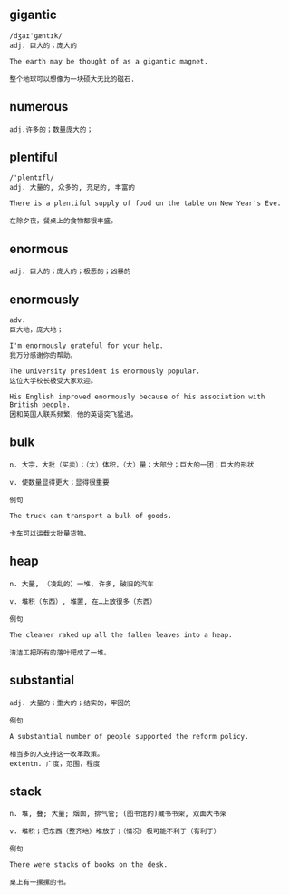 ## gigantic
```
/dʒaɪ'ɡæntɪk/
adj. 巨大的；庞大的

The earth may be thought of as a gigantic magnet.

整个地球可以想像为一块硕大无比的磁石.
```

## numerous
```
adj.许多的；数量庞大的；
```

## plentiful
```
/'plentɪfl/
adj. 大量的, 众多的, 充足的, 丰富的

There is a plentiful supply of food on the table on New Year's Eve.

在除夕夜，餐桌上的食物都很丰盛。
```

## enormous
```
adj. 巨大的；庞大的；极恶的；凶暴的
```

## enormously
```
adv.
巨大地，庞大地；

I'm enormously grateful for your help.
我万分感谢你的帮助。

The university president is enormously popular.
这位大学校长极受大家欢迎。

His English improved enormously because of his association with British people.
因和英国人联系频繁，他的英语突飞猛进。
```
## bulk
```
n. 大宗，大批（买卖）；（大）体积，（大）量；大部分；巨大的一团；巨大的形状

v. 使数量显得更大；显得很重要

例句

The truck can transport a bulk of goods.

卡车可以运载大批量货物。
```
## heap
```
n. 大量, （凌乱的）一堆, 许多, 破旧的汽车

v. 堆积（东西）, 堆置, 在…上放很多（东西）

例句

The cleaner raked up all the fallen leaves into a heap.

清洁工把所有的落叶耙成了一堆。
```
## substantial
```
adj. 大量的；重大的；结实的，牢固的

例句

A substantial number of people supported the reform policy.

相当多的人支持这一改革政策。
extentn. 广度，范围，程度
```
## stack
```
n. 堆, 叠; 大量; 烟囱, 排气管; (图书馆的)藏书书架, 双面大书架

v. 堆积；把东西（整齐地）堆放于；（情况）极可能不利于（有利于）

例句

There were stacks of books on the desk.

桌上有一摞摞的书。
```